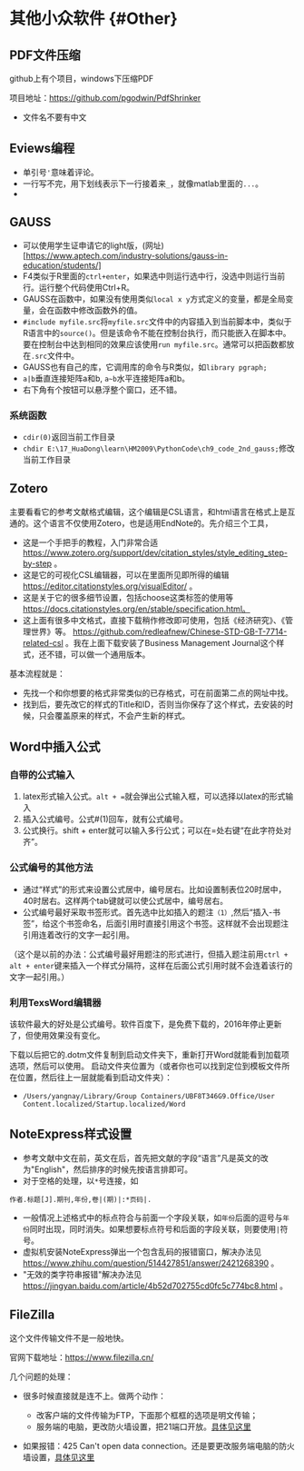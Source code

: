 
# 其他小众软件 {#Other}

## PDF文件压缩

github上有个项目，windows下压缩PDF

项目地址：https://github.com/pgodwin/PdfShrinker

- 文件名不要有中文

## Eviews编程
- 单引号`'`意味着评论。
- 一行写不完，用下划线表示下一行接着来`_`，就像matlab里面的`...`。
- 

## GAUSS

- 可以使用学生证申请它的light版，(网址)[https://www.aptech.com/industry-solutions/gauss-in-education/students/]
- F4类似于R里面的`ctrl+enter`，如果选中则运行选中行，没选中则运行当前行。运行整个代码使用Ctrl+R。
- GAUSS在函数中，如果没有使用类似`local x y`方式定义的变量，都是全局变量，会在函数中修改函数外的值。
- `#include myfile.src`将`myfile.src`文件中的内容插入到当前脚本中，类似于R语言中的`source()`。但是该命令不能在控制台执行，而只能嵌入在脚本中。要在控制台中达到相同的效果应该使用`run myfile.src`。通常可以把函数都放在`.src`文件中。
- GAUSS也有自己的库，它调用库的命令与R类似，如`library pgraph; `
- `a|b`垂直连接矩阵a和b, `a~b`水平连接矩阵a和b。
- 右下角有个按钮可以悬浮整个窗口，还不错。

### 系统函数

- `cdir(0)`返回当前工作目录
- `chdir E:\17_HuaDong\learn\HM2009\PythonCode\ch9_code_2nd_gauss;`修改当前工作目录

## Zotero

主要看看它的参考文献格式编辑，这个编辑是CSL语言，和html语言在格式上是互通的。这个语言不仅使用Zotero，也是适用EndNote的。先介绍三个工具，

- 这是一个手把手的教程，入门非常合适 https://www.zotero.org/support/dev/citation_styles/style_editing_step-by-step 。
- 这是它的可视化CSL编辑器，可以在里面所见即所得的编辑 https://editor.citationstyles.org/visualEditor/ 。
- 这是关于它的很多细节设置，包括choose这类标签的使用等 https://docs.citationstyles.org/en/stable/specification.html。
- 这上面有很多中文格式，直接下载稍作修改即可使用，包括《经济研究》、《管理世界》等。 https://github.com/redleafnew/Chinese-STD-GB-T-7714-related-csl 。我在上面下载安装了Business Management Journal这个样式，还不错，可以做一个通用版本。

基本流程就是：
 
- 先找一个和你想要的格式非常类似的已存格式，可在前面第二点的网址中找。
- 找到后，要先改它的样式的Title和ID，否则当你保存了这个样式，去安装的时候，只会覆盖原来的样式，不会产生新的样式。

## Word中插入公式

### 自带的公式输入

1. latex形式输入公式。`alt + =`就会弹出公式输入框，可以选择以latex的形式输入
2. 插入公式编号。公式#(1)回车，就有公式编号。
3. 公式换行。shift + enter就可以输入多行公式；可以在=处右键“在此字符处对齐”。

### 公式编号的其他方法

- 通过“样式”的形式来设置公式居中，编号居右。比如设置制表位20时居中，40时居右。这样两个tab键就可以使公式居中，编号居右。
- 公式编号最好采取书签形式。首先选中比如插入的题注`（1）`,然后“插入-书签”，给这个书签命名，后面引用时直接引用这个书签。这样就不会出现题注引用连着改行的文字一起引用。

（这个是以前的办法：公式编号最好用题注的形式进行，但插入题注前用`ctrl + alt + enter`键来插入一个样式分隔符，这样在后面公式引用时就不会连着该行的文字一起引用。）

### 利用TexsWord编辑器

该软件最大的好处是公式编号。软件百度下，是免费下载的，2016年停止更新了，但使用效果没有变化。

下载以后把它的.dotm文件复制到启动文件夹下，重新打开Word就能看到加载项选项，然后可以使用。
启动文件夹位置为（或者你也可以找到定位到模板文件所在位置，然后往上一层就能看到启动文件夹）：

- `/Users/yangnay/Library/Group Containers/UBF8T346G9.Office/User Content.localized/Startup.localized/Word`


## NoteExpress样式设置

- 参考文献中文在前，英文在后，首先把文献的字段“语言”凡是英文的改为"English"，然后排序的时候先按语言排即可。
- 对于空格的处理，以`*`号连接，如
```
作者.标题[J].期刊,年份,卷|(期)|:*页码|.
```
- 一般情况上述格式中的标点符合与前面一个字段关联，如`年份`后面的逗号与`年份`同时出现，同时消失。如果想要标点符号和后面的字段关联，则要使用`|`符号。
- 虚拟机安装NoteExpress弹出一个包含乱码的报错窗口，解决办法见 https://www.zhihu.com/question/514427851/answer/2421268390 。
- "无效的类字符串报错"解决办法见 https://jingyan.baidu.com/article/4b52d702755cd0fc5c774bc8.html 。

## FileZilla
这个文件传输文件不是一般地快。

官网下载地址：https://www.filezilla.cn/

几个问题的处理：

- 很多时候直接就是连不上。做两个动作：
  - 改客户端的文件传输为FTP，下面那个框框的选项是明文传输；
  - 服务端的电脑，更改防火墙设置，把21端口开放。[具体见这里](https://blog.csdn.net/InnovationAD/article/details/84944238?utm_medium=distribute.pc_relevant.none-task-blog-BlogCommendFromMachineLearnPai2-1.control&dist_request_id=1db1882b-159d-4705-865f-78d855fe1f50&depth_1-utm_source=distribute.pc_relevant.none-task-blog-BlogCommendFromMachineLearnPai2-1.control)

- 如果报错：425 Can't open data connection。还是要更改服务端电脑的防火墙设置，[具体见这里](https://blog.csdn.net/weixin_44284051/article/details/106277683)
